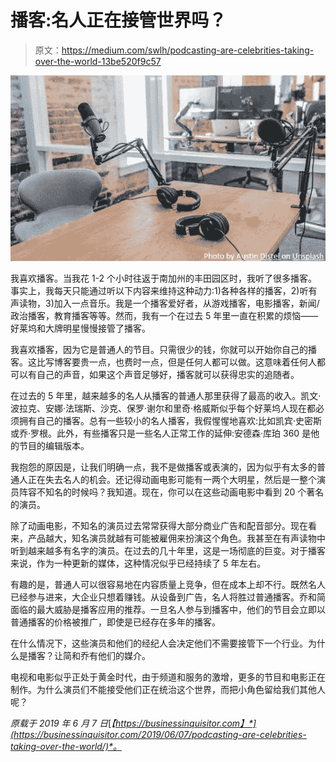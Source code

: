 # 播客:名人正在接管世界吗？

> 原文：<https://medium.com/swlh/podcasting-are-celebrities-taking-over-the-world-13be520f9c57>

![](img/bbf547bc959dcbc6f57354f2e9440dc0.png)

我喜欢播客。当我花 1-2 个小时往返于南加州的丰田园区时，我听了很多播客。事实上，我每天只能通过听以下内容来维持这种动力:1)各种各样的播客，2)听有声读物，3)加入一点音乐。我是一个播客爱好者，从游戏播客，电影播客，新闻/政治播客，教育播客等等。然而，我有一个在过去 5 年里一直在积累的烦恼——好莱坞和大牌明星慢慢接管了播客。

我喜欢播客，因为它是普通人的节目。只需很少的钱，你就可以开始你自己的播客。这比写博客要贵一点，也费时一点，但是任何人都可以做。这意味着任何人都可以有自己的声音，如果这个声音足够好，播客就可以获得忠实的追随者。

在过去的 5 年里，越来越多的名人从播客的普通人那里获得了最高的收入。凯文·波拉克、安娜·法瑞斯、沙克、保罗·谢尔和里奇·格威斯似乎每个好莱坞人现在都必须拥有自己的播客。总有一些较小的名人播客，我假惺惺地喜欢:比如凯宾·史密斯或乔·罗根。此外，有些播客只是一些名人正常工作的延伸:安德森·库珀 360 是他的节目的编辑版本。

我抱怨的原因是，让我们明确一点，我不是做播客或表演的，因为似乎有太多的普通人正在失去名人的机会。还记得动画电影可能有一两个大明星，然后是一整个演员阵容不知名的时候吗？我知道。现在，你可以在这些动画电影中看到 20 个著名的演员。

除了动画电影，不知名的演员过去常常获得大部分商业广告和配音部分。现在看来，产品越大，知名演员就越有可能被雇佣来扮演这个角色。我甚至在有声读物中听到越来越多有名字的演员。在过去的几十年里，这是一场彻底的巨变。对于播客来说，作为一种更新的媒体，这种情况似乎已经持续了 5 年左右。

有趣的是，普通人可以很容易地在内容质量上竞争，但在成本上却不行。既然名人已经参与进来，大企业只想着赚钱。从设备到广告，名人将胜过普通播客。乔和简面临的最大威胁是播客应用的推荐。一旦名人参与到播客中，他们的节目会立即以普通播客的价格被推广，即使是已经存在多年的播客。

在什么情况下，这些演员和他们的经纪人会决定他们不需要接管下一个行业。为什么是播客？让简和乔有他们的媒介。

电视和电影似乎正处于黄金时代，由于频道和服务的激增，更多的节目和电影正在制作。为什么演员们不能接受他们正在统治这个世界，而把小角色留给我们其他人呢？

*原载于 2019 年 6 月 7 日*[*【https://businessinquisitor.com】*](https://businessinquisitor.com/2019/06/07/podcasting-are-celebrities-taking-over-the-world/)*。*
